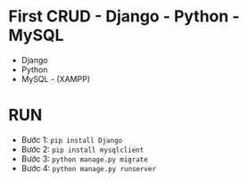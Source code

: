 # First CRUD - Django - Python - MySQL
- Django
- Python
- MySQL - (XAMPP)
# RUN
- Bước 1: `pip install Django`
- Bước 2: `pip install mysqlclient`
- Bước 3: `python manage.py migrate`
- Bước 4: `python manage.py runserver`
